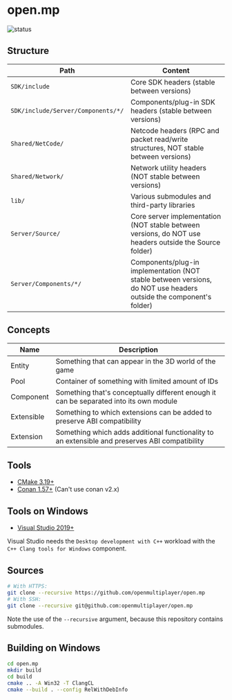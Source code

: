 # open.mp

![status](https://github.com/openmultiplayer/open.mp/workflows/Build/badge.svg)

## Structure

| Path | Content |
| ---- | ------- |
| `SDK/include` | Core SDK headers (stable between versions) |
| `SDK/include/Server/Components/*/` | Components/plug-in SDK headers (stable between versions) |
| `Shared/NetCode/` | Netcode headers (RPC and packet read/write structures, NOT stable between versions) |
| `Shared/Network/` | Network utility headers (NOT stable between versions) |
| `lib/` | Various submodules and third-party libraries |
| `Server/Source/` | Core server implementation (NOT stable between versions, do NOT use headers outside the Source folder) |
| `Server/Components/*/` | Components/plug-in implementation (NOT stable between versions, do NOT use headers outside the component's folder) |

## Concepts

| Name | Description |
| ---- | ------- |
| Entity | Something that can appear in the 3D world of the game |
| Pool | Container of something with limited amount of IDs |
| Component | Something that's conceptually different enough it can be separated into its own module |
| Extensible | Something to which extensions can be added to preserve ABI compatibility |
| Extension | Something which adds additional functionality to an extensible and preserves ABI compatibility |

## Tools

* [CMake 3.19+](https://cmake.org/)
* [Conan 1.57+](https://conan.io/) (Can't use conan v2.x)

## Tools on Windows

* [Visual Studio 2019+](https://www.visualstudio.com/)

Visual Studio needs the `Desktop development with C++` workload with the `C++ Clang tools for Windows` component.

## Sources

```bash
# With HTTPS:
git clone --recursive https://github.com/openmultiplayer/open.mp
# With SSH:
git clone --recursive git@github.com:openmultiplayer/open.mp
```

Note the use of the `--recursive` argument, because this repository contains submodules.

## Building on Windows

```bash
cd open.mp
mkdir build
cd build
cmake .. -A Win32 -T ClangCL
cmake --build . --config RelWithDebInfo
```
